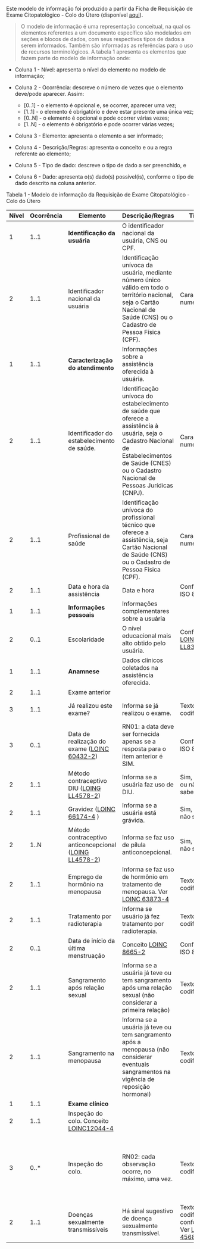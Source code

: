 Este modelo de informação foi produzido a partir da Ficha de Requisição de Exame Citopatológico - Colo do Útero (disponível [aqui](./requisicao-exame-citopatologico.pdf)).

> O modelo de informação é uma representação conceitual, na qual os elementos referentes a um documento específico são modelados em seções e blocos de dados, com seus respectivos tipos de dados a serem informados. Também são informadas as referências para o uso de recursos terminológicos. A tabela 1 apresenta os elementos que fazem parte do modelo de informação onde:

- Coluna 1 - Nível: apresenta o nível do elemento no modelo de informação;

- Coluna 2 - Ocorrência: descreve o número de vezes que o elemento deve/pode aparecer. Assim:

  - [0..1] - o elemento é opcional e, se ocorrer, aparecer uma vez;
  - [1..1] - o elemento é obrigatório e deve estar presente uma única vez;
  - [0..N] - o elemento é opcional e pode ocorrer várias vezes;
  - [1..N] - o elemento é obrigatório e pode ocorrer várias vezes;

- Coluna 3 - Elemento: apresenta o elemento a ser informado;

- Coluna 4 - Descrição/Regras: apresenta o conceito e ou a regra referente ao elemento;

- Coluna 5 - Tipo de dado: descreve o tipo de dado a ser preenchido, e

- Coluna 6 - Dado: apresenta o(s) dado(s) possível(is), conforme o tipo de dado descrito na coluna anterior.

Tabela 1 - Modelo de informação da Requisição de Exame Citopatológico - Colo do Útero

| Nível | Ocorrência | Elemento                                                                              | Descrição/Regras                                                                                                                                                                                        | Tipo                                                                      | Dado                                                                                                                |
| ----- | ---------- | ------------------------------------------------------------------------------------- | ------------------------------------------------------------------------------------------------------------------------------------------------------------------------------------------------------- | ------------------------------------------------------------------------- | ------------------------------------------------------------------------------------------------------------------- |
| 1     | 1..1       | **Identificação da usuária**                                                          | O identificador nacional da usuária, CNS ou CPF.                                                                                                                                                        |                                                                           |                                                                                                                     |
| 2     | 1..1       | Identificador nacional da usuária                                                     | Identificação unívoca da usuária, mediante número único válido em todo o território nacional, seja o Cartão Nacional de Saúde (CNS) ou o Cadastro de Pessoa Física (CPF).                               | Caracteres numéricos                                                      |                                                                                                                     |
| 1     | 1..1       | **Caracterização do atendimento**                                                     | Informações sobre a assistência oferecida à usuária.                                                                                                                                                    |                                                                           |                                                                                                                     |
| 2     | 1..1       | Identificador do estabelecimento de saúde.                                            | Identificação unívoca do estabelecimento de saúde que oferece a assistência à usuária, seja o Cadastro Nacional de Estabelecimentos de Saúde (CNES) ou o Cadastro Nacional de Pessoas Jurídicas (CNPJ). | Caracteres numéricos                                                      |                                                                                                                     |
| 2     | 1..1       | Profissional de saúde                                                                 | Identificação unívoca do profissional técnico que oferece a assistência, seja Cartão Nacional de Saúde (CNS) ou o Cadastro de Pessoa Física (CPF).                                                      | Caracters numéricos                                                       |                                                                                                                     |
| 2     | 1..1       | Data e hora da assistência                                                            | Data e hora                                                                                                                                                                                             | Conforme ISO 8601                                                         |                                                                                                                     |
| 1     | 1..1       | **Informações pessoais**                                                              | Informações complementares sobre a usuária                                                                                                                                                              |                                                                           |                                                                                                                     |
| 2     | 0..1       | Escolaridade                                                                          | O nível educacional mais alto obtido pelo usuária.                                                                                                                                                      | Conforme [LOINC LL836-8](https://loinc.org/LL836-8/)                      |                                                                                                                     |
| 1     | 1..1       | **Anamnese**                                                                          | Dados clínicos coletados na assistência oferecida.                                                                                                                                                      |                                                                           |                                                                                                                     |
| 2     | 1..1       | Exame anterior                                                                        |                                                                                                                                                                                                         |                                                                           |                                                                                                                     |
| 3     | 1..1       | Já realizou este exame?                                                               | Informa se já realizou o exame.                                                                                                                                                                         | Texto codificado                                                          | (a) SIM, (b) NÃO ou (c) NÃO SABE. Veja [aqui](https://terminology.hl7.org/CodeSystem-v2-0532.html)                  |
| 3     | 0..1       | Data de realização do exame ([LOINC 60432-2](https://loinc.org/60432-2/))             | RN01: a data deve ser fornecida apenas se a resposta para o item anterior é SIM.                                                                                                                        | Conforme ISO 8601                                                         |                                                                                                                     |
| 2     | 1..1       | Método contraceptivo DIU ([LOING LL4578-2](https://loinc.org/LL4578-2/))              | Informa se a usuária faz uso de DIU.                                                                                                                                                                    | Sim, não ou não sabe.                                                     |                                                                                                                     |
| 2     | 1..1       | Gravidez ([LOINC 66174-4](https://loinc.org/66174-4/) )                               | Informa se a usuária está grávida.                                                                                                                                                                      | Sim, não, não sabe                                                        |                                                                                                                     |
| 2     | 1..N       | Método contraceptivo anticoncepcional ([LOING LL4578-2](https://loinc.org/LL4578-2/)) | Informa se faz uso de pílula anticoncepcional.                                                                                                                                                          | Sim, não, não sabe                                                        |
| 2     | 1..1       | Emprego de hormônio na menopausa                                                      | Informa se faz uso de hormônio em tratamento de menopausa. Ver [LOINC 63873-4](https://loinc.org/63873-4/)                                                                                              | Texto codificado                                                          | (a) SIM, (b) NÃO ou (c) NÃO SABE.                                                                                   |
| 2     | 1..1       | Tratamento por radioterapia                                                           | Informa se usuário já fez tratamento por radioterapia.                                                                                                                                                  | Texto codificado                                                          | (a) SIM, (b) NÃO ou (c) NÃO SABE.                                                                                   |
| 2     | 0..1       | Data de início da última menstruação                                                  | Conceito [LOINC 8665-2](https://loinc.org/8665-2/)                                                                                                                                                      | Conforme ISO 8601                                                         |                                                                                                                     |
| 2     | 1..1       | Sangramento após relação sexual                                                       | Informa se a usuária já teve ou tem sangramento após uma relação sexual (não considerar a primeira relação)                                                                                             | Texto codificado                                                          | (a) SIM, (b) NÃO ou (c) NÃO SABE.                                                                                   |
| 2     | 1..1       | Sangramento na menopausa                                                              | Informa se a usuária já teve ou tem sangramento após a menopausa (não considerar eventuais sangramentos na vigência de reposição hormonal)                                                              | Texto codificado                                                          | (a) SIM, (b) NÃO ou (c) NÃO SABE.                                                                                   |
| 1     | 1..1       | **Exame clínico**                                                                     |                                                                                                                                                                                                         |                                                                           |                                                                                                                     |
| 2     | 1..1       | Inspeção do colo. Conceito [LOINC12044-4](https://loinc.org/12044-4/)                 |                                                                                                                                                                                                         |                                                                           |                                                                                                                     |
| 3     | 0..\*      | Inspeção do colo.                                                                     | RN02: cada observação ocorre, no máximo, uma vez.                                                                                                                                                       | Texto codificado                                                          | (a) nomal; (b) ausente (anomalias congênitas ou retirada cirurgicamente); (c) alterado; ou (d) colo não visualizado |
| 2     | 1..1       | Doenças sexualmente transmissíveis                                                    | Há sinal sugestivo de doença sexualmente transmissível.                                                                                                                                                 | Texto codificado conforme Ver [LOINC 45687-1](https://loinc.org/45687-1/) | (a) sim ou (b) não ou (c) não é possível determinar.                                                                |
